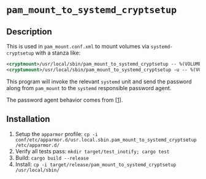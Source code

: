 # `pam_mount_to_systemd_cryptsetup`

## Description

This is used in `pam_mount.conf.xml` to mount volumes via `systemd-cryptsetup`
with a stanza like:

```xml
<cryptmount>/usr/local/sbin/pam_mount_to_systemd_cryptsetup -- %(VOLUME)</cryptmount>
<cryptumount>/usr/local/sbin/pam_mount_to_systemd_cryptsetup -u -- %(VOLUME)</cryptumount>
```

This program will invoke the relevant `systemd` unit and send the password along from
`pam_mount` to the `systemd` responsible password agent.

The password agent behavior comes from [[1]](https://systemd.io/PASSWORD_AGENTS/).

## Installation

1. Setup the `apparmor` profile: `cp -i conf/etc/apparmor.d/usr.local.sbin.pam_mount_to_systemd_cryptsetup /etc/apparmor.d/`
2. Verify all tests pass: `mkdir target/test_inotify; cargo test`
3. Build: `cargo build --release`
4. Install: `cp -i target/release/pam_mount_to_systemd_cryptsetup /usr/local/sbin/`
